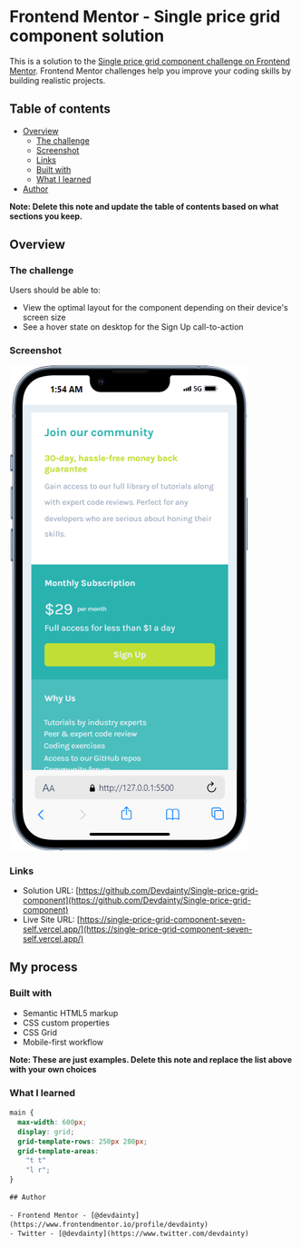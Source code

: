 # Frontend Mentor - Single price grid component solution

This is a solution to the [Single price grid component challenge on Frontend Mentor](https://www.frontendmentor.io/challenges/single-price-grid-component-5ce41129d0ff452fec5abbbc). Frontend Mentor challenges help you improve your coding skills by building realistic projects.

## Table of contents

- [Overview](#overview)
  - [The challenge](#the-challenge)
  - [Screenshot](#screenshot)
  - [Links](#links)
  - [Built with](#built-with)
  - [What I learned](#what-i-learned)
- [Author](#author)

**Note: Delete this note and update the table of contents based on what sections you keep.**

## Overview

### The challenge

Users should be able to:

- View the optimal layout for the component depending on their device's screen size
- See a hover state on desktop for the Sign Up call-to-action

### Screenshot

![](./image.png)

### Links

- Solution URL: [https://github.com/Devdainty/Single-price-grid-component](https://github.com/Devdainty/Single-price-grid-component)
- Live Site URL: [https://single-price-grid-component-seven-self.vercel.app/](https://single-price-grid-component-seven-self.vercel.app/)

## My process

### Built with

- Semantic HTML5 markup
- CSS custom properties
- CSS Grid
- Mobile-first workflow

**Note: These are just examples. Delete this note and replace the list above with your own choices**

### What I learned

```css
main {
  max-width: 600px;
  display: grid;
  grid-template-rows: 250px 280px;
  grid-template-areas:
    "t t"
    "l r";
}
```

```
## Author

- Frontend Mentor - [@devdainty](https://www.frontendmentor.io/profile/devdainty)
- Twitter - [@devdainty](https://www.twitter.com/devdainty)
```
